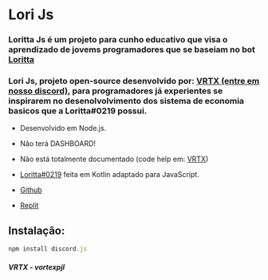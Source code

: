 # Lori Js

### Loritta Js é um projeto para cunho educativo que visa o aprendizado de jovems programadores que se baseiam no bot [Loritta](https://loritta.website/br/)
### Lori Js, projeto open-source desenvolvido por: [VRTX (entre em nosso discord)](https://discord.gg/cASeerDk3X), para programadores já experientes se inspirarem no desenolvolvimento dos sistema de economia basicos que a Loritta#0219 possui.

- Desenvolvido em Node.js.
- Não terá DASHBOARD!
- Não está totalmente documentado (code help em: [VRTX](https://discord.gg/cASeerDk3X))
- [Loritta#0219]([https://](https://loritta.website/br)) feita em Kotlin adaptado para JavaScript.

- [Github]()
- [Replit](https://replit.com/@vortexdev/loritta-js)

## Instalação:

```js
npm install discord.js
```

##### VRTX - vortexpjl